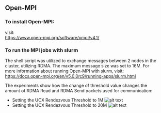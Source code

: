 ## Open-MPI
### To install Open-MPI:
visit:\
https://www.open-mpi.org/software/ompi/v4.1/

### To run the MPI jobs with slurm
The shell script was utilized to exchange messages between 2 nodes in the cluster, utilizing RDMA. The maximum message size was set to 16M.
For more information about running Open-MPI with slurm, visit: \
https://docs.open-mpi.org/en/v5.0.0rc9/running-apps/slurm.html 

The experiments show how the change of threshold value changes the amount of RDMA Read and RDMA Send packets used for communication:
- Setting the UCX Rendezvous Threshold to 1M
![alt text](https://github.com/niks16/iNet/blob/main/screenshots/MPI_1M.png?raw=true)
- Setting the UCX Rendezvous Threshold to 20M
![alt text](https://github.com/niks16/iNet/blob/main/screenshots/MPI_20M.png?raw=true)
